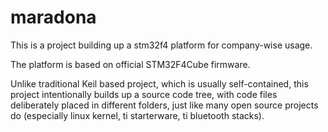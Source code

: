 maradona
========

This is a project building up a stm32f4 platform for company-wise usage.

The platform is based on official STM32F4Cube firmware.

Unlike traditional Keil based project, which is usually self-contained, this project intentionally builds up a source code tree, with code files deliberately placed in different folders, just like many open source projects do (especially linux kernel, ti starterware, ti bluetooth stacks).



